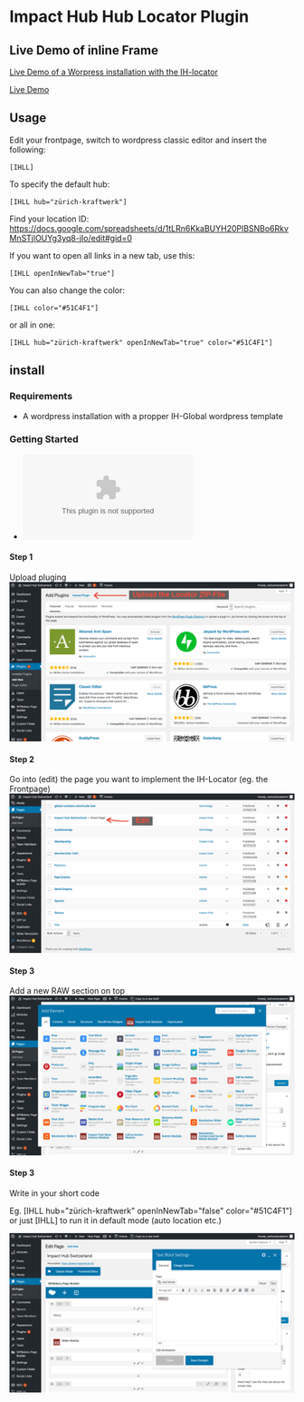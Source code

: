 # Impact Hub Hub Locator Plugin

## Live Demo of inline Frame

[Live Demo of a Worpress installation with the IH-locator](https://www.impacthub.ch)

[Live Demo](https://api.hub.panter.cloud/iframes/hubs)

## Usage

Edit your frontpage, switch to wordpress classic editor and insert the following:

```
[IHLL]
```

To specify the default hub:

```
[IHLL hub="zürich-kraftwerk"]
```
Find your location ID: https://docs.google.com/spreadsheets/d/1tLRn6KkaBUYH20PlBSNBo6RkvMnSTjlOUYg3yq8-jIo/edit#gid=0

If you want to open all links in a new tab, use this:

```
[IHLL openInNewTab="true"]
```

You can also change the color:

```
[IHLL color="#51C4F1"]
```

or all in one:

```
[IHLL hub="zürich-kraftwerk" openInNewTab="true" color="#51C4F1"]
```

## install

### Requirements
* A wordpress installation with a propper IH-Global wordpress template

### Getting Started
* ![Download latest version](impact-hub-location-locator.zip)

#### Step 1
Upload pluging
![Upload-WP-Plugin](docs/screenshots/upload-plugin.png)

#### Step 2
Go into (edit) the page you want to implement the IH-Locator (eg. the Frontpage)
![Edit-Frontpage](docs/screenshots/edit-frontpage.png)

#### Step 3
Add a new RAW section on top
![add-raw-section](docs/screenshots/add-raw-section.png)

#### Step 3
Write in your short code

Eg. 
[IHLL hub="zürich-kraftwerk" openInNewTab="false" color="#51C4F1"]
or just
[IHLL] to run it in default mode (auto location etc.)

![add-shortcode](docs/screenshots/add-shortcode.png)







